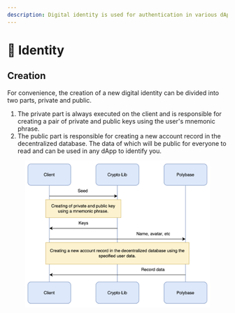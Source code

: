 ```yaml
---
description: Digital identity is used for authentication in various dApps.
---
```


# 👤 Identity

## Creation

For convenience, the creation of a new digital identity can be divided into two parts, private and public.

1. The private part is always executed on the client and is responsible for creating a pair of private and public keys using the user's mnemonic phrase.
2. The public part is responsible for creating a new account record in the decentralized database. The data of which will be public for everyone to read and can be used in any dApp to identify you.

<figure><img src="../.gitbook/assets/identity-creating.png" alt=""><figcaption></figcaption></figure>

